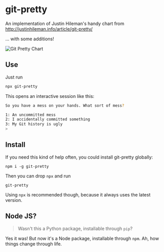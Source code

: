 # git-pretty
An implementation of Justin Hileman's handy chart from http://justinhileman.info/article/git-pretty/

… with some additions!

![Git Pretty Chart](http://justinhileman.info/article/git-pretty/git-pretty.png "Git Pretty Chart")

## Use
Just run
```bash
npx git-pretty
```
This opens an interactive session like this:
```bash
So you have a mess on your hands. What sort of mess?

1: An uncommitted mess
2: I accidentally committed something
3: My Git history is ugly
>
```

## Install
If you need this kind of help often, you could install git-pretty globally:
```
npm i -g git-pretty
```

Then you can drop `npx` and run

```
git-pretty
```

Using `npx` is recommended though, because it always uses the latest version.

## Node JS?

> Wasn't this a Python package, installable through `pip`?

Yes it was! But now it's a Node package, installable through `npm`. Ah, how things change through life.
